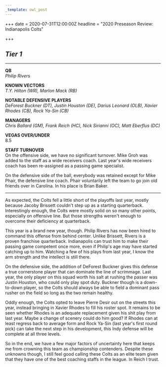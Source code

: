 ```yaml
---
_template: owl_post
---
```



+++
date = 2020-07-31T12:00:00Z
headline = "2020 Preseason Review: Indianapolis Colts"

+++
## **_Tier 1_**

***

**QB**  
_Philip Rivers_

**KNOWN VECTORS**  
_T.Y. Hilton (WR), Marlon Mack (RB)_

**NOTABLE DEFENSIVE PLAYERS**  
_DeForest Buckner (DT), Justin Houston (DE), Darius Leonard (OLB), Xavier Rhodes (CB), Rock Ya-Sin (CB)_

**MANAGERS**  
_Chris Ballard (GM), Frank Reich (HC), Nick Sirianni (OC), Matt Eberflus (DC)_

**VEGAS OVER/UNDER**  
8\.5

**STAFF TURNOVER**  
On the offensive side, we have no significant turnover. Mike Groh was added to the staff as a wide receivers coach. Last year's wide receivers coach has been re-assigned as a passing game specialist.

On the defensive side of the ball, everybody was retained except for Mike Phair, the defensive line coach. Phair voluntarily left the team to go join old friends over in Carolina. In his place is Brian Baker.

***

As expected, the Colts fell a little short of the playoffs last year, mostly because Jacoby Brissett couldn't step up as a starting quarterback. Interestingly enough, the Colts were mostly solid on so many other points, especially on offensive line. But those strengths weren't enough to overcome their deficiency at quarterback.

This year is a brand new year, though. Philip Rivers has now been hired to command this offense from behind center. Unlike Brissett, Rivers is a proven franchise quarterback. Indianapolis can trust him to make their passing game competent once more, even if Philip's age may have started catching up to him. Watching a few of his plays from last year, I know the arm strength and the intellect is still there.

On the defensive side, the addition of DeForest Buckner gives this defense  a true cornerstone player that can dominate the line of scrimmage. Last year, the only player on this squad worth his salt at rushing the passer was Justin Houston, who could only play spot duty. Buckner though is a down-to-down player, so the Colts should always be able to field a dominant pass rusher on the field so long as the two remain healthy.

Oddly enough, the Colts opted to leave Pierre Desir out on the streets this year, instead bringing in Xavier Rhodes to fill his roster spot. It remains to be seen whether Rhodes is an adequate replacement given his shit play from last year. Maybe a change of scenery could do him good? If Rhodes can at least regress back to average form and Rock Ya-Sin (last year's first round pick) can take the next step in his development, this Indy defense will be complete at all three levels.

So in the end, we have a few major factors of uncertainty here that keeps me from crowning this team as championship contenders. Despite these unknowns though, I still feel good calling these Colts as an elite team given that they have one of the best coaching staffs in the league. In Reich I trust.
